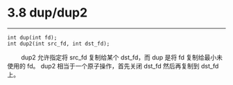 # 3.8 dup/dup2
***

    int dup(int fd);
    int dup2(int src_fd, int dst_fd);

&emsp;&emsp;
dup2 允许指定将 src\_fd 复制给某个 dst\_fd，而 dup 是将 fd 复制给最小未使用的 fd。
dup2 相当于一个原子操作，首先关闭 dst\_fd 然后再复制到 dst\_fd 上。